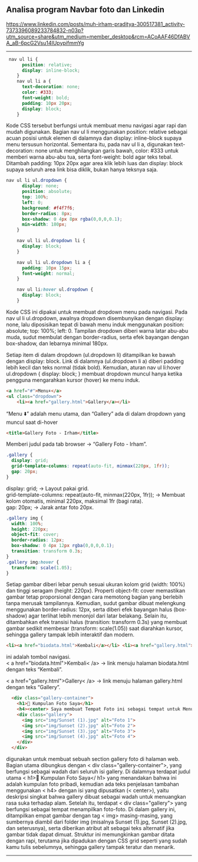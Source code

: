 <h2>Analisa program Navbar foto dan Linkedin </h2>

https://www.linkedin.com/posts/muh-irham-praditya-300517381_activity-7373396089233784832-n03p?utm_source=share&utm_medium=member_desktop&rcm=ACoAAF46DfABVA_aB-6pcG2Vsu14IUpypifmmYg

<hr>

```css
 nav ul li {
      position: relative;
      display: inline-block;
    }
    nav ul li a {
      text-decoration: none;
      color: #333;
      font-weight: bold;
      padding: 10px 20px;
      display: block;
    }
```
Kode CSS tersebut berfungsi untuk membuat menu navigasi agar rapi dan mudah digunakan. Bagian nav ul li menggunakan position: relative sebagai acuan posisi untuk elemen di dalamnya dan display: inline-block supaya menu tersusun horizontal. Sementara itu, pada nav ul li a, digunakan text-decoration: none untuk menghilangkan garis bawah, color: #333 untuk memberi warna abu-abu tua, serta font-weight: bold agar teks tebal. Ditambah padding: 10px 20px agar area klik lebih luas dan display: block supaya seluruh area link bisa diklik, bukan hanya teksnya saja.

```css
nav ul li ul.dropdown {
      display: none;
      position: absolute;
      top: 100%;
      left: 0;
      background: #f4f7f6;
      border-radius: 8px;
      box-shadow: 0 4px 8px rgba(0,0,0,0.1);
      min-width: 180px;
    }

    nav ul li ul.dropdown li {
      display: block;
    }

    nav ul li ul.dropdown li a {
      padding: 10px 15px;
      font-weight: normal;
    }

    nav ul li:hover ul.dropdown {
      display: block;
    }
```
Kode CSS ini dipakai untuk membuat dropdown menu pada navigasi. Pada nav ul li ul.dropdown, awalnya dropdown disembunyikan dengan display: none, lalu diposisikan tepat di bawah menu induk menggunakan position: absolute; top: 100%; left: 0. Tampilan dropdown diberi warna latar abu-abu muda, sudut membulat dengan border-radius, serta efek bayangan dengan box-shadow, dan lebarnya minimal 180px.

Setiap item di dalam dropdown (ul.dropdown li) ditampilkan ke bawah dengan display: block. Link di dalamnya (ul.dropdown li a) diberi padding lebih kecil dan teks normal (tidak bold). Kemudian, aturan nav ul li:hover ul.dropdown { display: block; } membuat dropdown muncul hanya ketika pengguna mengarahkan kursor (hover) ke menu induk.

```html
<a href="#">Menu⬇️</a>
<ul class="dropdown">
    <li><a href="gallery.html">Gallery</a></li>
```
“Menu ⬇️” adalah menu utama, dan “Gallery” ada di dalam dropdown yang muncul saat di-hover

```html
<title>Gallery Foto - Irham</title>
```
Memberi judul pada tab browser → “Gallery Foto - Irham”.

```css
.gallery {
  display: grid;
  grid-template-columns: repeat(auto-fit, minmax(220px, 1fr));
  gap: 20px;
}
```
display: grid; → Layout pakai grid.<br>
grid-template-columns: repeat(auto-fit, minmax(220px, 1fr));
→ Membuat kolom otomatis, minimal 220px, maksimal 1fr (bagi rata).<br>
gap: 20px; → Jarak antar foto 20px.

```css
.gallery img {
  width: 100%;
  height: 220px;
  object-fit: cover;
  border-radius: 12px;
  box-shadow: 0 4px 12px rgba(0,0,0,0.1);
  transition: transform 0.3s;
}
.gallery img:hover {
  transform: scale(1.05);
}
```
Setiap gambar diberi lebar penuh sesuai ukuran kolom grid (width: 100%) dan tinggi seragam (height: 220px). Properti object-fit: cover memastikan gambar tetap proporsional dengan cara memotong bagian yang berlebih tanpa merusak tampilannya. Kemudian, sudut gambar dibuat melengkung menggunakan border-radius: 12px, serta diberi efek bayangan halus (box-shadow) agar terlihat lebih menonjol dari latar belakang. Selain itu, ditambahkan efek transisi halus (transition: transform 0.3s) yang membuat gambar sedikit membesar (transform: scale(1.05)) saat diarahkan kursor, sehingga gallery tampak lebih interaktif dan modern.

```html
<li><a href="biodata.html">Kembali</a></li> <li><a href="gallery.html">Gallery</a></li>
```
ini adalah tombol navigasi.<br>
< a href="biodata.html">Kembali< /a> → link menuju halaman biodata.html dengan teks “Kembali”.

< a href="gallery.html">Gallery< /a> → link menuju halaman gallery.html dengan teks “Gallery”.

```html
  <div class="gallery-container">
    <h1>📸 Kumpulan Foto Saya</h1>
    <h4><center> Saya membuat Tempat Foto ini sebagai tempat untuk Menuangkan rasa suka saya terhadap alam </center></h4>
    <div class="gallery">
      <img src="img/Sunset (1).jpg" alt="Foto 1">
      <img src="img/Sunset (2).jpg" alt="Foto 2">
      <img src="img/Sunset (3).jpg" alt="Foto 3">
      <img src="img/Sunset (4).jpg" alt="Foto 4">
    </div>
  </div>
```
digunakan untuk membuat sebuah section gallery foto di halaman web. Bagian utama dibungkus dengan < div class="gallery-container">, yang berfungsi sebagai wadah dari seluruh isi gallery. Di dalamnya terdapat judul utama < h1>📸 Kumpulan Foto Saya</ h1> yang menandakan bahwa ini adalah kumpulan foto pribadi, kemudian ada teks penjelasan tambahan menggunakan < h4> dengan isi yang dipusatkan (< center>), yaitu deskripsi singkat bahwa gallery dibuat sebagai wadah untuk menuangkan rasa suka terhadap alam. Setelah itu, terdapat < div class="gallery"> yang berfungsi sebagai tempat menampilkan foto-foto. Di dalam gallery ini, ditampilkan empat gambar dengan tag < img> masing-masing, yang sumbernya diambil dari folder img (misalnya Sunset (1).jpg, Sunset (2).jpg, dan seterusnya), serta diberikan atribut alt sebagai teks alternatif jika gambar tidak dapat dimuat. Struktur ini memungkinkan gambar ditata dengan rapi, terutama jika dipadukan dengan CSS grid seperti yang sudah kamu tulis sebelumnya, sehingga gallery tampak teratur dan menarik.
<hr>